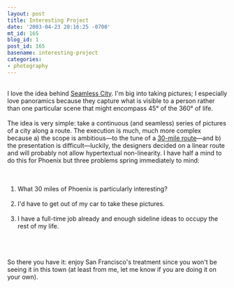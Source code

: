 ```yaml
---
layout: post
title: Interesting Project
date: '2003-04-23 20:16:25 -0700'
mt_id: 165
blog_id: 1
post_id: 165
basename: interesting-project
categories:
- photography
---
```

<br />I love the idea behind <a href="http://www.seamlesscity.com/" title="A long view of a small part of San Francisco">Seamless City</a>. I'm big into taking pictures; I especially love panoramics because they capture what is visible to a person rather than one particular scene that might encompass 45&#xB0; of the 360&#xB0; of life.<br /><br />The idea is very simple: take a continuous (and seamless) series of pictures of a city along a route. The execution is much, much more complex because a) the scope is ambitious&#x2014;to the tune of a <a href="http://www.seamlesscity.com/route.html">30-mile route</a>&#x2014;and b) the presentation is difficult&#x2014;luckily, the designers decided on a linear route and will probably not allow hypertextual non-linearity. I have half a mind to do this for Phoenix but three problems spring immediately to mind:<br /><br /><ol><br /><li>What 30 miles of Phoenix is particularly interesting?</li><br /><li>I'd have to get out of my car to take these pictures.</li><br /><li>I have a full-time job already and enough sideline ideas to occupy the rest of my life.</li><br /></ol><br /><br />So there you have it: enjoy San Francisco's treatment since you won't be seeing it in this town (at least from me, let me know if you are doing it on your own).<br /><br /><br />
